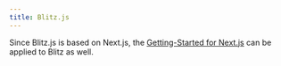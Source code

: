 ```yaml
---
title: Blitz.js
---
```


Since Blitz.js is based on Next.js, the [Getting-Started for Next.js](/getting-started/next-js) can be applied to Blitz as well.
